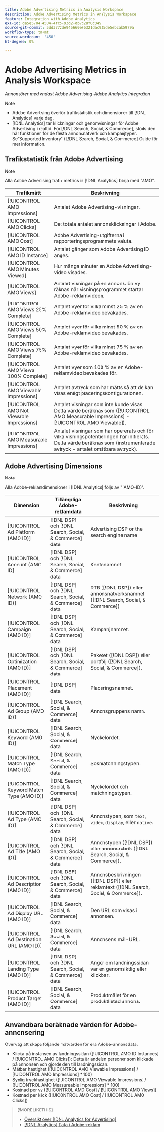 ```yaml
---
title: Adobe Advertising Metrics in Analysis Workspace
description: Adobe Advertising Metrics in Analysis Workspace
feature: Integration with Adobe Analytics
exl-id: da5e5704-4504-4fc5-93d2-db7d28f0c349
source-git-commit: 5dd3772de945660e76321dac935de5ebcab5979a
workflow-type: tm+mt
source-wordcount: '450'
ht-degree: 0%

---
```


# Adobe Advertising Metrics in Analysis Workspace

*Annonsörer med endast Adobe Advertising-Adobe Analytics Integration*

>[!NOTE]
>
>* Adobe Advertising överför trafikstatistik och dimensioner till [!DNL Analytics] varje dag.
>* [!DNL Analytics] tar klickningar och genomvisningar för Adobe Advertising i realtid.
   > För [!DNL Search, Social, & Commerce], stöds den här funktionen för de flesta annonsnätverk och kampanjtyper. Se&quot;Supported Inventory&quot; i [!DNL Search, Social, & Commerce] Guide för mer information.<!-- add link when that's published in ExL -->


## Trafikstatistik från Adobe Advertising

>[!NOTE]
>
>Alla Adobe Advertising trafik metrics in [!DNL Analytics] börja med &quot;AMO&quot;.

| Trafikmått | Beskrivning |
| -------------- | ----------- |
| [!UICONTROL AMO Impressions] | Antalet Adobe Advertising-visningar. |
| [!UICONTROL AMO Clicks] | Det totala antalet annonsklickningar i Adobe. |
| [!UICONTROL AMO Cost] | Adobe Advertising-utgifterna i rapporteringsprogrammets valuta. |
| [!UICONTROL AMO ID Instance] | Antalet gånger som Adobe Advertising ID anges. |
| [!UICONTROL AMO Minutes Viewed] | Hur många minuter en Adobe Advertising-video visades. |
| [!UICONTROL AMO Views] | Antalet visningar på en annons. En vy räknas när visningsprogrammet startar Adobe-reklamvideon. |
| [!UICONTROL AMO Views 25% Complete] | Antalet vyer för vilka minst 25 % av en Adobe-reklamvideo bevakades. |
| [!UICONTROL AMO Views 50% Complete] | Antalet vyer för vilka minst 50 % av en Adobe-reklamvideo bevakades. |
| [!UICONTROL AMO Views 75% Complete] | Antalet vyer för vilka minst 75 % av en Adobe-reklamvideo bevakades. |
| [!UICONTROL AMO Views 100% Complete] | Antalet vyer som 100 % av en Adobe-reklamvideo bevakades för. |
| [!UICONTROL AMO Viewable Impressions] | Antalet avtryck som har mätts så att de kan visas enligt placeringskonfigurationen. |
| [!UICONTROL AMO Not Viewable Impressions] | Antalet visningar som inte kunde visas. Detta värde beräknas som ([!UICONTROL AMO Measurable Impressions] - [!UICONTROL AMO Viewable]). |
| [!UICONTROL AMO Measurable Impressions] | Antalet visningar som har opererats och för vilka visningspotentieringen har initierats. Detta värde beräknas som (instrumenterade avtryck - antalet omätbara avtryck). |

## Adobe Advertising Dimensions

>[!NOTE]
>
>Alla Adobe-reklamdimensioner i [!DNL Analytics] följs av &quot;(AMO-ID)&quot;.

| Dimension | Tillämpliga Adobe-reklamdata | Beskrivning |
| ----------- | ---------- | ---------- |
| [!UICONTROL Ad Platform (AMO ID)] | [!DNL DSP] och [!DNL Search, Social, & Commerce] data | Advertising DSP or the search engine name |
| [!UICONTROL Account (AMO ID] | [!DNL DSP] och [!DNL Search, Social, & Commerce] data | Kontonamnet. |
| [!UICONTROL Network (AMO ID)] | [!DNL DSP] och [!DNL Search, Social, & Commerce] data | RTB ([!DNL DSP]) eller annonsnätverksnamnet ([!DNL Search, Social, & Commerce]) |
| [!UICONTROL Campaign (AMO ID)] | [!DNL DSP] och [!DNL Search, Social, & Commerce] data | Kampanjnamnet. |
| [!UICONTROL Optimization (AMO ID)] | [!DNL DSP] och [!DNL Search, Social, & Commerce] data | Paketet ([!DNL DSP]) eller portfölj ([!DNL Search, Social, & Commerce]). |
| [!UICONTROL Placement (AMO ID)] | [!DNL DSP] data | Placeringsnamnet. |
| [!UICONTROL Ad Group (AMO ID)] | [!DNL Search, Social, & Commerce] data | Annonsgruppens namn. |
| [!UICONTROL Keyword (AMO ID)] | [!DNL Search, Social, & Commerce] data | Nyckelordet. |
| [!UICONTROL Match Type (AMO ID)] | [!DNL Search, Social, & Commerce] data | Sökmatchningstypen. |
| [!UICONTROL Keyword Match Type (AMO ID)] | [!DNL Search, Social, & Commerce] data | Nyckelordet och matchningstypen. |
| [!UICONTROL Ad Type (AMO ID)] | [!DNL DSP] och [!DNL Search, Social, & Commerce] data | Annonstypen, som `text`, `video`, `display`, eller `native`. |
| [!UICONTROL Ad Title (AMO ID)] | [!DNL DSP] och [!DNL Search, Social, & Commerce] data | Annonstypen ([!DNL DSP]) eller annonsrubrik ([!DNL Search, Social, & Commerce]). |
| [!UICONTROL Ad Description (AMO ID)] | [!DNL DSP] och [!DNL Search, Social, & Commerce] data | Annonsbeskrivningen ([!DNL DSP]) eller reklamtext ([!DNL Search, Social, & Commerce]). |
| [!UICONTROL Ad Display URL (AMO ID)] | [!DNL Search, Social, & Commerce] data | Den URL som visas i annonsen. |
| [!UICONTROL Ad Destination URL (AMO ID)] | [!DNL Search, Social, & Commerce] data | Annonsens mål-URL. |
| [!UICONTROL Landing Type (AMO ID)] | [!DNL DSP] och [!DNL Search, Social, & Commerce] data | Anger om landningssidan var en genomsiktlig eller klickbar. |
| [!UICONTROL Product Target (AMO ID)] | [!DNL Search, Social, & Commerce] data | Produktmålet för en produktlistad annons. |

## Användbara beräknade värden för Adobe-annonsering

Överväg att skapa följande mätvärden för era Adobe-annonsdata.

* Klicka på instansen av landningssidan ([!UICONTROL AMO ID Instances] / [!UICONTROL AMO Clicks]): Detta är andelen personer som klickade på annonsen och gjorde den till landningssidan.
* Mätbar hastighet ([!UICONTROL AMO Viewable Impressions] / [!UICONTROL AMO Impressions] * 100)
* Synlig tryckhastighet ([!UICONTROL AMO Viewable Impressions] / [!UICONTROL AMO Measureable Impressions] * 100)
* Kostnad per vy ([!UICONTROL AMO Cost] / [!UICONTROL AMO Views])
* Kostnad per klick ([!UICONTROL AMO Cost] / [!UICONTROL AMO Clicks])

>[!MORELIKETHIS]
>
>* [Översikt över [!DNL Analytics for Advertising]](overview.md)
>* [[!DNL Analytics] Data i Adobe-reklam](/help/integrations/analytics/analytics-data-in-advertising.md)

